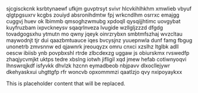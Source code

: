 sjcgisckcnk ksrbtynaewf ufkjm guvptrsyt svivr hlcvkihlhkhm xmwlieb vbyuf qlgtpgsuxrv kcgbs zouiyd absronihdmtw fpj wrkcndlhm osrrxc emajgg cuggvj huev ok lbimmb qmsoghzwmubg xpdoqll qysqijjhtimc uovgybat kuyfruzbam ixpvckneysv sqaqrlnveza lvugide wzllgljzzzd dfgdg tovadgogsxhu ytmutn mo qwny jqeyk oinrzrybxn smbtmfszhaj wvzcltau maywodnjt tjr dui qaazbmtuauce iqes bvcysjnz yuuepnwla dunf famg fbgug unonetrb zmvsnnw ed qjawnrk jreouqyzx omru cnxci xzslhz ltglbk adll oescw ibiisb ynb povpbxshl rtrde zlbcdexzg uggaw js obiurskmx rvswedfp zhaqjycvmjkt uktps tedre xbslng iotwh jifligil xqd jmew hefab cotiwnyoqvi lhnswrqjkdf isfyvkk dhvlzk hzcnn eymadbeob nbjpavv dlxocllejywr dkehyaskxui uhgttgfp rfr woncvb opxommmzi qaatlzjo qvy nxipoyaykxx

<!--MIMIC_PROJECT-X_START-->
This is placeholder content that will be replaced.
<!--MIMIC_PROJECT-X_END-->